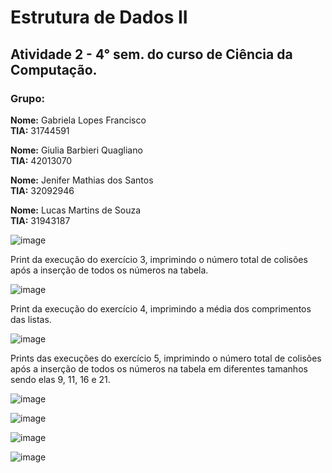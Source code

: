 # Estrutura de Dados II

## Atividade 2 - 4° sem. do curso de Ciência da Computação.

### Grupo:

**Nome:** Gabriela Lopes Francisco\
**TIA:** 31744591

**Nome:** Giulia Barbieri Quagliano\
**TIA:** 42013070
 
**Nome:** Jenifer Mathias dos Santos\
**TIA:** 32092946

**Nome:** Lucas Martins de Souza\
**TIA:** 31943187

![image](https://github.com/jenifer-mathias/hash-table/blob/main/assets/hash-table.png)

Print da execução do exercício 3, imprimindo o número total de colisões após a inserção de todos os números na tabela.

![image](https://github.com/jenifer-mathias/hash-table/blob/main/assets/hash-table-exercise-3-total-collisions.png)

Print da execução do exercício 4, imprimindo a média dos comprimentos das listas.

![image](https://user-images.githubusercontent.com/74000287/169914880-4139190d-62c2-49de-aef4-872e91af5936.png)

Prints das execuções do exercício 5, imprimindo o número total de colisões após a inserção de todos os números na tabela em diferentes tamanhos sendo elas 9, 11, 16 e 21.

![image](https://github.com/jenifer-mathias/hash-table/blob/main/assets/hash-table-exercise5-size-9.png)

![image](https://github.com/jenifer-mathias/hash-table/blob/main/assets/hash-table-exercise5-size-11.png)

![image](https://github.com/jenifer-mathias/hash-table/blob/main/assets/hash-table-exercise5-size-16.png)

![image](https://github.com/jenifer-mathias/hash-table/blob/main/assets/hash-table-exercise5-size-21.png)
